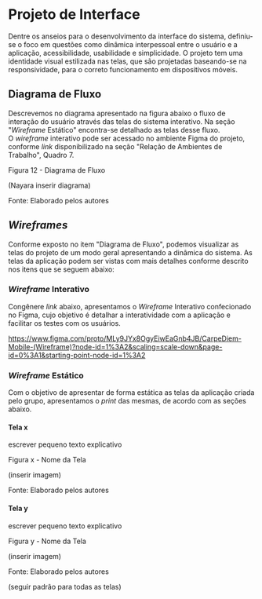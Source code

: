 
# Projeto de Interface

Dentre os anseios para o desenvolvimento da interface do sistema, definiu-se o foco em questões como dinâmica interpessoal entre o usuário e a aplicação, acessibilidade, usabilidade e simplicidade. O projeto tem uma identidade visual estilizada nas telas, que são projetadas baseando-se na responsividade, para o correto funcionamento em dispositivos móveis.


## Diagrama de Fluxo

Descrevemos no diagrama apresentado na figura abaixo o fluxo de interação do usuário através das telas do sistema interativo. Na seção "_Wireframe_ Estático" encontra-se detalhado as telas desse fluxo. O _wireframe_ interativo pode ser acessado no ambiente Figma do projeto, conforme _link_ disponibilizado na seção "Relação de Ambientes de Trabalho", Quadro 7.

Figura 12 - Diagrama de Fluxo

(Nayara inserir diagrama)

Fonte: Elaborado pelos autores


## _Wireframes_

Conforme exposto no item "Diagrama de Fluxo", podemos visualizar as telas do projeto de um modo geral apresentando a dinâmica do sistema. As telas da aplicação podem ser vistas com mais detalhes conforme descrito nos itens que se seguem abaixo:


### _Wireframe_ Interativo

Congênere _link_ abaixo, apresentamos o _Wireframe_ Interativo confecionado no Figma, cujo objetivo é detalhar a interatividade com a aplicação e facilitar os testes com os usuários.

https://www.figma.com/proto/MLy9JYx8OgyEiwEaGnb4JB/CarpeDiem-Mobile-(Wireframe)?node-id=1%3A2&scaling=scale-down&page-id=0%3A1&starting-point-node-id=1%3A2


### _Wireframe_ Estático

Com o objetivo de apresentar de forma estática as telas da aplicação criada pelo grupo, apresentamos o _print_ das mesmas, de acordo com as seções abaixo.

#### Tela x

escrever pequeno texto explicativo

Figura x - Nome da Tela

(inserir imagem)

Fonte: Elaborado pelos autores


#### Tela y

escrever pequeno texto explicativo

Figura y - Nome da Tela

(inserir imagem)

Fonte: Elaborado pelos autores

(seguir padrão para todas as telas)
